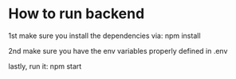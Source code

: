 # How to run backend

1st make sure you install the dependencies via:
npm install

2nd make sure you have the env variables properly defined in
.env

lastly, run it:
npm start